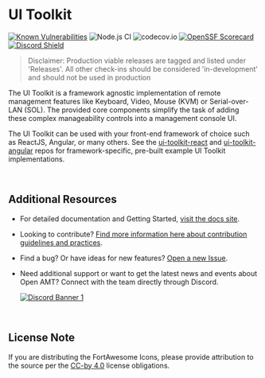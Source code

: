 # UI Toolkit

[![Known Vulnerabilities](https://snyk.io/test/github/open-amt-cloud-toolkit/ui-toolkit/badge.svg?targetFile=package.json)](https://snyk.io/test/github/open-amt-cloud-toolkit/ui-toolkit?targetFile=package.json) ![Node.js CI](https://github.com/open-amt-cloud-toolkit/sample-web-ui/workflows/Node.js%20CI/badge.svg) ![codecov.io](https://codecov.io/github/open-amt-cloud-toolkit/ui-toolkit/coverage.svg?branch=main) [![OpenSSF Scorecard](https://api.securityscorecards.dev/projects/github.com/open-amt-cloud-toolkit/ui-toolkit/badge)](https://api.securityscorecards.dev/projects/github.com/open-amt-cloud-toolkit/ui-toolkit) [![Discord Shield](https://discordapp.com/api/guilds/1063200098680582154/widget.png?style=shield)](https://discord.gg/yrcMp2kDWh)

> Disclaimer: Production viable releases are tagged and listed under 'Releases'. All other check-ins should be considered 'in-development' and should not be used in production


The UI Toolkit is a framework agnostic implementation of remote management features like Keyboard, Video, Mouse (KVM) or Serial-over-LAN (SOL). The provided core components simplify the task of adding these complex manageability controls into a management console UI.

The UI Toolkit can be used with your front-end framework of choice such as ReactJS, Angular, or many others. See the [ui-toolkit-react](https://github.com/open-amt-cloud-toolkit/ui-toolkit-react) and [ui-toolkit-angular](https://github.com/open-amt-cloud-toolkit/ui-toolkit-angular) repos for framework-specific, pre-built example UI Toolkit implementations.

<br>

## Additional Resources

- For detailed documentation and Getting Started, [visit the docs site](https://open-amt-cloud-toolkit.github.io/docs).

- Looking to contribute? [Find more information here about contribution guidelines and practices](.\CONTRIBUTING.md).

- Find a bug? Or have ideas for new features? [Open a new Issue](https://github.com/open-amt-cloud-toolkit/ui-toolkit/issues).

- Need additional support or want to get the latest news and events about Open AMT? Connect with the team directly through Discord.

    [![Discord Banner 1](https://discordapp.com/api/guilds/1063200098680582154/widget.png?style=banner2)](https://discord.gg/yrcMp2kDWh)

<br>

## License Note

If you are distributing the FortAwesome Icons, please provide attribution to the source per the [CC-by 4.0](https://creativecommons.org/licenses/by/4.0/deed.ast) license obligations.

